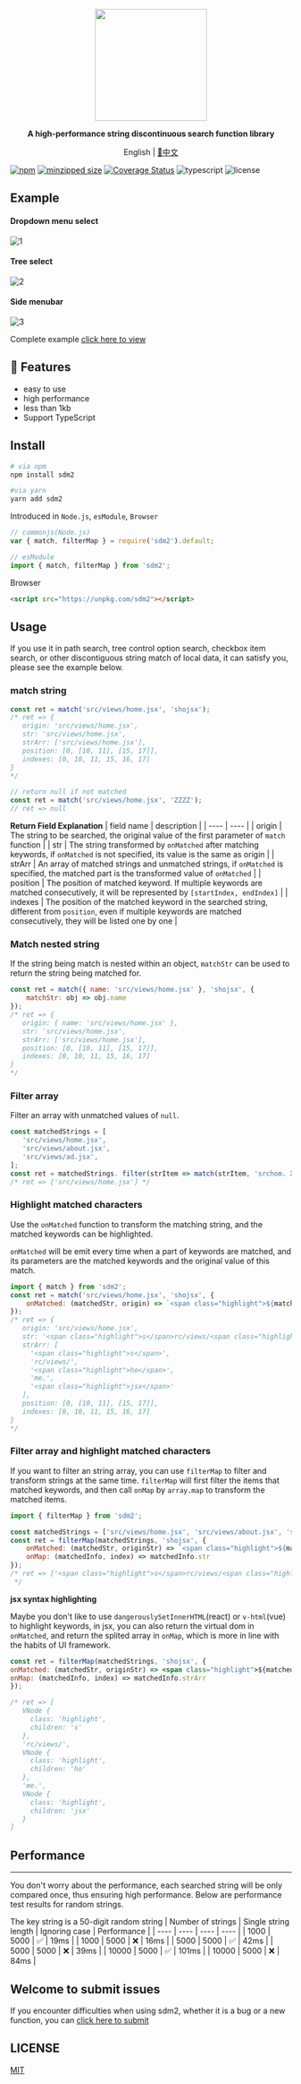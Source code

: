 <p align="center">
   <img width="200px" src="https://github.com/JOU-amjs/sdm2/assets/29848971/0eb41c8d-7021-4128-bba8-13ad08e6c696" />
</p>

<p align="center"><b>A high-performance string discontinuous search function library</b></p>

<p align="center">English | <a href="./README.zh-CN.md">📑中文</a></p>

[![npm](https://img.shields.io/npm/v/sdm2)](https://www.npmjs.com/package/sdm2)
[![minzipped size](https://badgen.net/bundlephobia/minzip/sdm2)](https://bundlephobia.com/package/sdm2)
[![Coverage Status](https://coveralls.io/repos/github/JOU-amjs/sdm2/badge.svg)](https://coveralls.io/github/JOU-amjs/sdm2)
![typescript](https://badgen.net/badge/icon/typescript?icon=typescript&label)
![license](https://img.shields.io/badge/license-MIT-blue.svg)

## Example

#### Dropdown menu select

![1](https://github.com/JOU-amjs/sdm2/assets/29848971/f7f5fd21-d49b-45b6-94d4-e94c25326f0c)

#### Tree select

![2](https://github.com/JOU-amjs/sdm2/assets/29848971/7f46ad80-f18e-4d61-86f5-85fb908d0dd8)

#### Side menubar

![3](https://github.com/JOU-amjs/sdm2/assets/29848971/85e3a46a-130c-4f9a-89c9-5a62e0b069f8)

Complete example [click here to view](https://codesandbox.io/p/sandbox/github/JOU-amjs/sdm2-example/tree/main?file=%2Fsrc%2FApp.vue)

## 🚀 Features

- easy to use
- high performance
- less than 1kb
- Support TypeScript

## Install

```bash
# via npm
npm install sdm2

#via yarn
yarn add sdm2
```

Introduced in `Node.js`, `esModule`, `Browser`

```javascript
// commonjs(Node.js)
var { match, filterMap } = require('sdm2').default;

// esModule
import { match, filterMap } from 'sdm2';
```

Browser

```html
<script src="https://unpkg.com/sdm2"></script>
```

## Usage

If you use it in path search, tree control option search, checkbox item search, or other discontiguous string match of local data, it can satisfy you, please see the example below.

### match string

```javascript
const ret = match('src/views/home.jsx', 'shojsx');
/* ret => {
   origin: 'src/views/home.jsx',
   str: 'src/views/home.jsx',
   strArr: ['src/views/home.jsx'],
   position: [0, [10, 11], [15, 17]],
   indexes: [0, 10, 11, 15, 16, 17]
}
*/

// return null if not matched
const ret = match('src/views/home.jsx', 'ZZZZ');
// ret => null
```

**Return Field Explanation**
| field name | description |
| ---- | ---- |
| origin | The string to be searched, the original value of the first parameter of `match` function |
| str | The string transformed by `onMatched` after matching keywords, if `onMatched` is not specified, its value is the same as origin |
| strArr | An array of matched strings and unmatched strings, if `onMatched` is specified, the matched part is the transformed value of `onMatched` |
| position | The position of matched keyword. If multiple keywords are matched consecutively, it will be represented by `[startIndex, endIndex]` |
| indexes | The position of the matched keyword in the searched string, different from `position`, even if multiple keywords are matched consecutively, they will be listed one by one |

### Match nested string

If the string being match is nested within an object, `matchStr` can be used to return the string being matched for.

```javascript
const ret = match({ name: 'src/views/home.jsx' }, 'shojsx', {
	matchStr: obj => obj.name
});
/* ret => {
   origin: { name: 'src/views/home.jsx' },
   str: 'src/views/home.jsx',
   strArr: ['src/views/home.jsx'],
   position: [0, [10, 11], [15, 17]],
   indexes: [0, 10, 11, 15, 16, 17]
}
*/
```

### Filter array

Filter an array with unmatched values of `null`.

```javascript
const matchedStrings = [
   'src/views/home.jsx',
   'src/views/about.jsx',
   'src/views/ad.jsx',
];
const ret = matchedStrings. filter(strItem => match(strItem, 'srchom. X', { ignoreCase: true });
/* ret => ['src/views/home.jsx'] */
```

### Highlight matched characters

Use the `onMatched` function to transform the matching string, and the matched keywords can be highlighted.

`onMatched` will be emit every time when a part of keywords are matched, and its parameters are the matched keywords and the original value of this match.

```javascript
import { match } from 'sdm2';
const ret = match('src/views/home.jsx', 'shojsx', {
	onMatched: (matchedStr, origin) => `<span class="highlight">${matchedStr}</span>`
});
/* ret => {
   origin: 'src/views/home.jsx',
   str: '<span class="highlight">s</span>rc/views/<span class="highlight">ho</span>me.<span class="highlight">jsx</span>',
   strArr: [
     '<span class="highlight">s</span>',
     'rc/views/',
     '<span class="highlight">ho</span>',
     'me.',
     '<span class="highlight">jsx</span>'
   ],
   position: [0, [10, 11], [15, 17]],
   indexes: [0, 10, 11, 15, 16, 17]
}
*/
```

### Filter array and highlight matched characters

If you want to filter an string array, you can use `filterMap` to filter and transform strings at the same time. `filterMap` will first filter the items that matched keywords, and then call `onMap` by `array.map` to transform the matched items.

```javascript
import { filterMap } from 'sdm2';

const matchedStrings = ['src/views/home.jsx', 'src/views/about.jsx', 'src/views/ad.jsx'];
const ret = filterMap(matchedStrings, 'shojsx', {
	onMatched: (matchedStr, originStr) => `<span class="highlight">${matchedStr}</span>`,
	onMap: (matchedInfo, index) => matchedInfo.str
});
/* ret => ['<span class="highlight">s</span>rc/views/<span class="highlight">ho</span>me.<span class="highlight">jsx</ span>']
 */
```

**jsx syntax highlighting**

Maybe you don't like to use `dangerouslySetInnerHTML`(react) or `v-html`(vue) to highlight keywords, in jsx, you can also return the virtual dom in `onMatched`, and return the splited array in `onMap`, which is more in line with the habits of UI framework.

```jsx
const ret = filterMap(matchedStrings, 'shojsx', {
onMatched: (matchedStr, originStr) => <span class="highlight">${matchedStr}</span>,
onMap: (matchedInfo, index) => matchedInfo.strArr
});

/* ret => [
   VNode {
     class: 'highlight',
     children: 's'
   },
   'rc/views/',
   VNode {
     class: 'highlight',
     children: 'ho'
   },
   'me.',
   VNode {
     class: 'highlight',
     children: 'jsx'
   }
]
```

## Performance

---

You don't worry about the performance, each searched string will be only compared once, thus ensuring high performance. Below are performance test results for random strings.

The key string is a 50-digit random string
| Number of strings | Single string length | Ignoring case | Performance |
| ---- | ---- | ---- | ---- |
| 1000 | 5000 | ✅ | 19ms |
| 1000 | 5000 | ❌ | 16ms |
| 5000 | 5000 | ✅ | 42ms |
| 5000 | 5000 | ❌ | 39ms |
| 10000 | 5000 | ✅ | 101ms |
| 10000 | 5000 | ❌ | 84ms |

## Welcome to submit issues

If you encounter difficulties when using sdm2, whether it is a bug or a new function, you can [click here to submit](https://github.com/JOU-amjs/sdm2/issues)

## LICENSE

[MIT](https://en.wikipedia.org/wiki/MIT_License)

